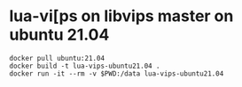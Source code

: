 # lua-vi[ps on libvips master on ubuntu 21.04

```
docker pull ubuntu:21.04
docker build -t lua-vips-ubuntu21.04 .
docker run -it --rm -v $PWD:/data lua-vips-ubuntu21.04
```
